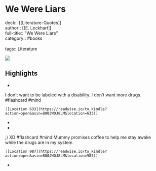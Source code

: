 # We Were Liars

deck:: [[Literature-Quotes]]\
author:: [[E. Lockhart]]\
full-title:: "We Were Liars"\
category:: #books\
\
tags:: Literature  

![](https://images-na.ssl-images-amazon.com/images/I/519Od2UfkiL._SL200_.jpg)

## Highlights
- 

I don’t want to be labeled with a disability. I don’t want more drugs. #flashcard  #mind 


    ([Location 633](https://readwise.io/to_kindle?action=open&asin=B00JWOJ8LM&location=633))
-
- 
 ;) XD #flashcard  #mind 
    Mummy promises coffee to help me stay awake while the drugs are in my system.

    ([Location 987](https://readwise.io/to_kindle?action=open&asin=B00JWOJ8LM&location=987))
-
